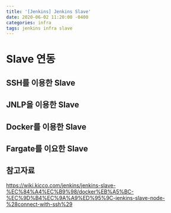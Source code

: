 ```yaml
---
title: '[Jenkins] Jenkins Slave'
date: 2020-06-02 11:20:00 -0400
categories: infra
tags: jenkins infra slave
---
```

# Slave 연동

## SSH를 이용한 Slave

## JNLP을 이용한 Slave

## Docker를 이용한 Slave

## Fargate를 이요한 Slave

## 참고자료

https://wiki.kicco.com/jenkins/jenkins-slave-%EC%84%A4%EC%B9%98/docker%EB%A5%BC-%EC%9D%B4%EC%9A%A9%ED%95%9C-jenkins-slave-node-%28connect-with-ssh%29